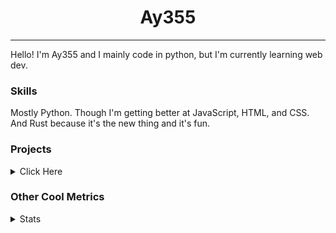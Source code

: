 <h1 align="center"><b>Ay355</b></h1>

---

Hello! I'm Ay355 and I mainly code in python, but I'm currently learning web dev.


### Skills

Mostly Python. Though I'm getting better at JavaScript, HTML, and CSS. And Rust because it's the new thing and it's fun.


### Projects

<details>
 <summary>Click Here</summary>
<br>

 This is probably out of date

[Standle](https://discord.com/oauth2/authorize?client_id=810345494223781899&scope=bot&permissions=8)
 - A multipurpose discord bot for your discord server. Has useful and fun commands for you to mess around with. Made with [discord.py](https://www.github.com/Rapptz/discord.py).

[RoboAy355](https://github.com/Ay-355/RoboAy355)
 - A personal discord bot that I use for random things.

[Asyncdictionary](https://github.com/Ay-355/asyncdictionary)
 - An async wrapper for the freedictionaryAPI. See the README for more info.

 
That's pretty much it, other stuff is closed-source.
 
</details>


### Other Cool Metrics


<details>
<summary>Stats</summary>
<br>
 
<a href="https://github.com/Ay-355">
 <img align="center" src="https://github-readme-stats.vercel.app/api?username=Ay-355&theme=tokyonight&show_icons=true&count_private=true&hide_border=true" />
</a><a href="https://github.com/Ay-355">
  <img align="center" src="https://github-readme-stats.vercel.app/api/top-langs/?username=Ay-355&hide=toml,yaml,cmake&layout=compact&langs_count=8&theme=tokyonight&hide_border=true" />
</a>

 
&nbsp; <!-- Space character to put some space between the different stat types. -->

 
<!--START_SECTION:waka-->
**🐱 My GitHub Data** 

> 🏆 599 Contributions in the Year 2021
 > 
> 📦 1.6 kB Used in GitHub's Storage 
 > 
> 🚫 Not Opted to Hire
 > 
> 📜 13 Public Repositories 
 > 
> 🔑 4 Private Repositories  
 > 
**I'm a Night 🦉** 

```text
🌞 Morning    18 commits     █░░░░░░░░░░░░░░░░░░░░░░░░   6.32% 
🌆 Daytime    123 commits    ██████████░░░░░░░░░░░░░░░   43.16% 
🌃 Evening    137 commits    ████████████░░░░░░░░░░░░░   48.07% 
🌙 Night      7 commits      ░░░░░░░░░░░░░░░░░░░░░░░░░   2.46%

```
📅 **I'm Most Productive on Monday** 

```text
Monday       54 commits     ████░░░░░░░░░░░░░░░░░░░░░   18.95% 
Tuesday      33 commits     ███░░░░░░░░░░░░░░░░░░░░░░   11.58% 
Wednesday    27 commits     ██░░░░░░░░░░░░░░░░░░░░░░░   9.47% 
Thursday     44 commits     ███░░░░░░░░░░░░░░░░░░░░░░   15.44% 
Friday       46 commits     ████░░░░░░░░░░░░░░░░░░░░░   16.14% 
Saturday     47 commits     ████░░░░░░░░░░░░░░░░░░░░░   16.49% 
Sunday       34 commits     ███░░░░░░░░░░░░░░░░░░░░░░   11.93%

```


📊 **This Week I Spent My Time On** 

```text
💬 Programming Languages: 
Python                   2 hrs 48 mins       ████████████░░░░░░░░░░░░░   49.62% 
Lua                      1 hr 31 mins        ██████░░░░░░░░░░░░░░░░░░░   26.87% 
Text                     46 mins             ███░░░░░░░░░░░░░░░░░░░░░░   13.71% 
Markdown                 17 mins             █░░░░░░░░░░░░░░░░░░░░░░░░   5.29% 
Makefile                 7 mins              ░░░░░░░░░░░░░░░░░░░░░░░░░   2.2%

🔥 Editors: 
Neovim                   4 hrs 48 mins       █████████████████████░░░░   84.86% 
VS Code                  51 mins             ███░░░░░░░░░░░░░░░░░░░░░░   15.12% 
Notepad++                0 secs              ░░░░░░░░░░░░░░░░░░░░░░░░░   0.02%

🐱‍💻 Projects: 
schoolwork               2 hrs 56 mins       █████████████░░░░░░░░░░░░   51.93% 
nvim                     1 hr 22 mins        ██████░░░░░░░░░░░░░░░░░░░   24.33% 
Unknown Project          36 mins             ██░░░░░░░░░░░░░░░░░░░░░░░   10.69% 
telescope.nvim           20 mins             █░░░░░░░░░░░░░░░░░░░░░░░░   6.06% 
gitsigns.nvim            12 mins             █░░░░░░░░░░░░░░░░░░░░░░░░   3.63%

💻 Operating System: 
Windows                  5 hrs 39 mins       █████████████████████████   100.0%

```

**I Mostly Code in Python** 

```text
Python                   7 repos             █████████████████░░░░░░░░   70.0% 
HTML                     1 repo              ██░░░░░░░░░░░░░░░░░░░░░░░   10.0% 
C++                      1 repo              ██░░░░░░░░░░░░░░░░░░░░░░░   10.0% 
Rust                     1 repo              ██░░░░░░░░░░░░░░░░░░░░░░░   10.0%

```



 Last Updated on 27/11/2021
<!--END_SECTION:waka-->
</details>
